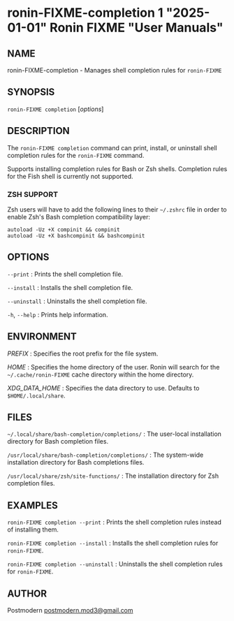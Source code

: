 # ronin-FIXME-completion 1 "2025-01-01" Ronin FIXME "User Manuals"

## NAME

ronin-FIXME-completion - Manages shell completion rules for `ronin-FIXME`

## SYNOPSIS

`ronin-FIXME completion` [*options*]

## DESCRIPTION

The `ronin-FIXME completion` command can print, install, or uninstall shell
completion rules for the `ronin-FIXME` command.

Supports installing completion rules for Bash or Zsh shells.
Completion rules for the Fish shell is currently not supported.

### ZSH SUPPORT

Zsh users will have to add the following lines to their `~/.zshrc` file in
order to enable Zsh's Bash completion compatibility layer:

    autoload -Uz +X compinit && compinit
    autoload -Uz +X bashcompinit && bashcompinit

## OPTIONS

`--print`
: Prints the shell completion file.

`--install`
: Installs the shell completion file.

`--uninstall`
: Uninstalls the shell completion file.

`-h`, `--help`
: Prints help information.

## ENVIRONMENT

*PREFIX*
: Specifies the root prefix for the file system.

*HOME*
: Specifies the home directory of the user. Ronin will search for the
  `~/.cache/ronin-FIXME` cache directory within the home directory.

*XDG_DATA_HOME*
: Specifies the data directory to use. Defaults to `$HOME/.local/share`.

## FILES

`~/.local/share/bash-completion/completions/`
: The user-local installation directory for Bash completion files.

`/usr/local/share/bash-completion/completions/`
: The system-wide installation directory for Bash completions files.

`/usr/local/share/zsh/site-functions/`
: The installation directory for Zsh completion files.

## EXAMPLES

`ronin-FIXME completion --print`
: Prints the shell completion rules instead of installing them.

`ronin-FIXME completion --install`
: Installs the shell completion rules for `ronin-FIXME`.

`ronin-FIXME completion --uninstall`
: Uninstalls the shell completion rules for `ronin-FIXME`.

## AUTHOR

Postmodern <postmodern.mod3@gmail.com>

